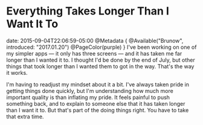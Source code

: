# Everything Takes Longer Than I Want It To
date: 2015-09-04T22:06:59-05:00
@Metadata {
  @Available("Brunow", introduced: "2017.01.20")
  @PageColor(purple)
}
I've been working on one of my simpler apps &mdash; it only has three screens &mdash; and it has taken me far longer than I wanted it to. I thought I'd be done by the end of July, but other things that took longer than I wanted them to got in the way. That's the way it works.

I'm having to readjust my mindset about it a bit. I've always taken pride in getting things done quickly, but I'm understanding how much more important quality is than inflating my pride. It feels painful to push something back, and to explain to someone else that it has taken longer than I want it to. But that's part of the doing things right. You have to take that extra time.
